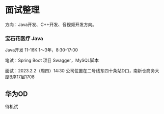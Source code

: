# 面试整理

方向：Java开发、C++开发、音视频开发方向。

### 宝石花医疗 Java

Java开发 11-16K 1～3年，8:30-17:00

笔试：Spring Boot 项目 Swagger，MySQL脚本

面试：2023.2.2（周四）14:30 公司位置在二号线东四十条站D口，南新仓商务大厦B座17层1708



## 华为OD

待机试
